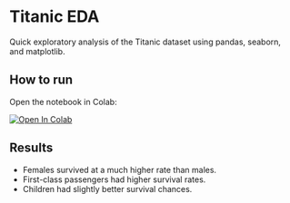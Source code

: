 
# Titanic EDA

Quick exploratory analysis of the Titanic dataset using pandas, seaborn, and matplotlib.

## How to run
Open the notebook in Colab:  


[![Open In Colab](https://colab.research.google.com/assets/colab-badge.svg)](https://colab.research.google.com/github/ibrahimasifali94/eda-titanic/blob/main/GH_titanic_eda.ipynb)


## Results
- Females survived at a much higher rate than males.
- First-class passengers had higher survival rates.
- Children had slightly better survival chances.

